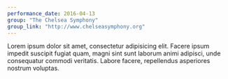 ```yaml
---
performance_date: 2016-04-13
group: "The Chelsea Symphony"
group_link: "http://www.chelseasymphony.org"
---
```

Lorem ipsum dolor sit amet, consectetur adipisicing elit. Facere ipsum impedit suscipit fugiat quam, magni sint sunt laborum animi adipisci, unde consequatur commodi veritatis. Labore facere, repellendus asperiores nostrum voluptas.
